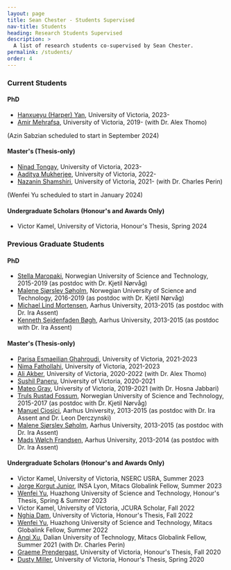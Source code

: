 ```yaml
---
layout: page
title: Sean Chester - Students Supervised
nav-title: Students
heading: Research Students Supervised
description: > 
  A list of research students co-supervised by Sean Chester.
permalink: /students/
order: 4
---
```



### Current Students

#### PhD

 * [Hanxueyu (Harper) Yan](https://www.linkedin.com/in/hanxueyu-yan-43b61225a), University of Victoria, 2023-
 * [Amir Mehrafsa](https://www.linkedin.com/in/mehrafsa/), University of Victoria, 2019- (with Dr. Alex Thomo)

(Azin Sabzian scheduled to start in September 2024)

#### Master's (Thesis-only)

 * [Ninad Tongay](https://www.linkedin.com/in/ninadtongay/), University of Victoria, 2023-
 * [Aaditya Mukherjee](https://www.linkedin.com/in/aaditya-mukherjee-a408b7214), University of Victoria, 2022-
 * [Nazanin Shamshiri](https://www.linkedin.com/in/nazanin-shamshiri-52a581212/), University of Victoria, 2021- (with Dr. Charles Perin)

(Wenfei Yu scheduled to start in January 2024)

#### Undergraduate Scholars (Honour's and Awards Only)

 * Victor Kamel, University of Victoria, Honour's Thesis, Spring 2024

### Previous Graduate Students

#### PhD

 * [Stella Maropaki](https://www.linkedin.com/in/stella-maropaki-6881853b/), Norwegian University of Science and Technology, 2015-2019 (as postdoc with Dr. Kjetil Nørvåg)
 * [Malene Sjørslev Søholm](https://www.linkedin.com/in/soeholm/), Norwegian University of Science and Technology, 2016-2019 (as postdoc with Dr. Kjetil Nørvåg)
 * [Michael Lind Mortensen](https://www.linkedin.com/in/illio/), Aarhus University, 2013-2015 (as postdoc with Dr. Ira Assent)
 * [Kenneth Sejdenfaden Bøgh](https://www.linkedin.com/in/kenneth-sejdenfaden-boegh-58915524/), Aarhus University, 2013-2015 (as postdoc with Dr. Ira Assent)

#### Master's (Thesis-only)

 * [Parisa Esmaeilian Ghahroudi](https://www.linkedin.com/in/parisaes/), University of Victoria, 2021-2023
 * [Nima Fathollahi](https://www.linkedin.com/in/nima-fathollahi/), University of Victoria, 2021-2023
 * [Ali Akber](https://www.linkedin.com/in/maliakber/), University of Victoria, 2020-2022 (with Dr. Alex Thomo)
 * [Sushil Paneru](https://www.linkedin.com/in/sushil-paneru-667562105/), University of Victoria, 2020-2021
 * [Mateo Gray](https://www.linkedin.com/in/mateo-gray-057b06160/), University of Victoria, 2019-2021 (with Dr. Hosna Jabbari)
 * [Truls Rustad Fossum](https://www.linkedin.com/in/kodehvisker-fossum/), Norwegian University of Science and Technology, 2015-2017 (as postdoc with Dr. Kjetil Nørvåg)
 * [Manuel Ciosici](https://www.linkedin.com/in/manuelciosici/), Aarhus University, 2013-2015 (as postdoc with Dr. Ira Assent and Dr. Leon Derczynski)
 * [Malene Sjørslev Søholm](https://www.linkedin.com/in/soeholm/), Aarhus University, 2013-2015 (as postdoc with Dr. Ira Assent)
 * [Mads Wølch Frandsen](https://www.linkedin.com/in/mads-w%C3%B8lch-frandsen-13aa0aa2/), Aarhus University, 2013-2014 (as postdoc with Dr. Ira Assent)


#### Undergraduate Scholars (Honour's and Awards Only)

 * Victor Kamel, University of Victoria, NSERC USRA, Summer 2023
 * [Jorge Korgut Junior](https://www.linkedin.com/in/jorgekorgutjunior/), INSA Lyon, Mitacs Globalink Fellow, Summer 2023
 * [Wenfei Yu](https://www.linkedin.com/in/wenfei-yu-234966220/), Huazhong University of Science and Technology, Honour's Thesis, Spring & Summer 2023
 * Victor Kamel, University of Victoria, JCURA Scholar, Fall 2022
 * [Nghia Dam](https://www.linkedin.com/in/ndam1207/), University of Victoria, Honour's Thesis, Fall 2022
 * [Wenfei Yu](https://www.linkedin.com/in/wenfei-yu-234966220/), Huazhong University of Science and Technology, Mitacs Globalink Fellow, Summer 2022
 * [Anqi Xu](https://www.linkedin.com/in/anqi-xu-angel828/), Dalian University of Technology, Mitacs Globalink Fellow, Summer 2021 (with Dr. Charles Perin)
 * [Graeme Prendergast](https://www.linkedin.com/in/graemeprendergast/), University of Victoria, Honour's Thesis, Fall 2020
 * [Dusty Miller](https://www.linkedin.com/in/dusty-miller-50a05816a/), University of Victoria, Honour's Thesis, Spring 2020



